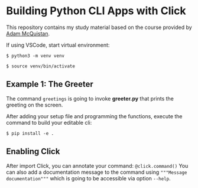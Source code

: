# Building Python CLI Apps with Click

This repository contains my study material based on the course provided by [Adam McQuistan](https://www.udemy.com/course/building-python-cli-apps-with-click/).

If using VSCode, start virtual environment:

`$ python3 -m venv venv`

`$ source venv/bin/activate`

## Example 1: The Greeter

The command `greetings` is going to invoke __greeter.py__ that prints the greeting on the screen.

After adding your setup file and programming the functions, execute the command to build your editable cli:

`$ pip install -e .`

## Enabling Click

After import Click, you can annotate your command: `@click.command()`
You can also add a documentation message to the command using `"""Message documentation"""` which is going to be accessible via option `--help`.